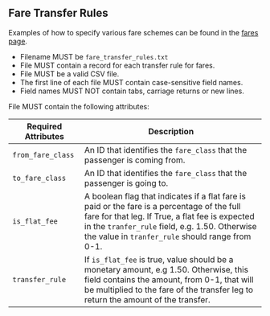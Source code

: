 ## Fare Transfer Rules

Examples of how to specify various fare schemes can be found in the [fares page](../fares.md).

 *  Filename MUST be `fare_transfer_rules.txt`
 *  File MUST contain a record for each transfer rule for fares.
 *  File MUST be a valid CSV file.
 *  The first line of each file MUST contain case-sensitive field names.
 *  Field names MUST NOT contain tabs, carriage returns or new lines.
 

File MUST contain the following attributes:

Required Attributes	| Description										
----------			| -------------		
`from_fare_class`	| An ID that identifies the `fare_class` that the passenger is coming from.  
`to_fare_class`		| An ID that identifies the `fare_class` that the passenger is going to.  
`is_flat_fee`		| A boolean flag that indicates if a flat fare is paid or the fare is a percentage of the full fare for that leg. If True, a flat fee is expected in the `tranfer_rule` field, e.g. 1.50. Otherwise the value in `tranfer_rule` should range from 0-1. 
`transfer_rule`		| If `is_flat_fee` is true, value should be a monetary amount, e.g 1.50. Otherwise, this field contains the amount, from 0-1, that will be multiplied to the fare of the transfer leg to return the amount of the transfer. 

